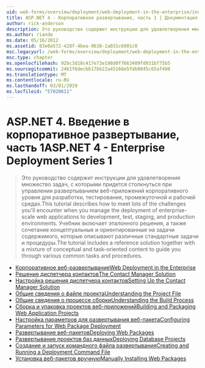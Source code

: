 ```yaml
---
uid: web-forms/overview/deployment/web-deployment-in-the-enterprise/index
title: ASP.NET 4 - Корпоративное развертывание, часть 1 | Документация Майкрософт
author: rick-anderson
description: Это руководство содержит инструкции для удовлетворения множество задач, с которыми придется столкнуться при управлении развертыванием веб-приложений корпоративного уровня для developmen...
ms.author: riande
ms.date: 05/16/2012
ms.assetid: 83e0a572-428f-4bea-9638-1a031c6901c0
msc.legacyurl: /web-forms/overview/deployment/web-deployment-in-the-enterprise
msc.type: chapter
ms.openlocfilehash: 92bc3d18c417e73e198d0f7663489fd931bf75b5
ms.sourcegitcommit: 24b1f6decbb17bb22a45166e5fdb0845c65af498
ms.translationtype: MT
ms.contentlocale: ru-RU
ms.lasthandoff: 03/01/2019
ms.locfileid: "57020611"
---
```

<a name="aspnet-4---enterprise-deployment-series-1"></a><span data-ttu-id="628fe-103">ASP.NET 4. Введение в корпоративное развертывание, часть 1</span><span class="sxs-lookup"><span data-stu-id="628fe-103">ASP.NET 4 - Enterprise Deployment Series 1</span></span>
====================
> <span data-ttu-id="628fe-104">Это руководство содержит инструкции для удовлетворения множество задач, с которыми придется столкнуться при управлении развертыванием веб-приложений корпоративного уровня для разработки, тестирования, промежуточной и рабочей средах.</span><span class="sxs-lookup"><span data-stu-id="628fe-104">This tutorial describes how to meet lots of the challenges you'll encounter when you manage the deployment of enterprise-scale web applications to development, test, staging, and production environments.</span></span> <span data-ttu-id="628fe-105">Учебник включает эталонного решения, а также сочетание концептуальные и ориентированные на задачи содержимого, которые описывают различные стандартные задачи и процедуры.</span><span class="sxs-lookup"><span data-stu-id="628fe-105">The tutorial includes a reference solution together with a mixture of conceptual and task-oriented content to guide you through various common tasks and procedures.</span></span>


- [<span data-ttu-id="628fe-106">Корпоративное веб-развертывание</span><span class="sxs-lookup"><span data-stu-id="628fe-106">Web Deployment in the Enterprise</span></span>](web-deployment-in-the-enterprise.md)
- [<span data-ttu-id="628fe-107">Решение диспетчера контактов</span><span class="sxs-lookup"><span data-stu-id="628fe-107">The Contact Manager Solution</span></span>](the-contact-manager-solution.md)
- [<span data-ttu-id="628fe-108">Настройка решения диспетчера контактов</span><span class="sxs-lookup"><span data-stu-id="628fe-108">Setting Up the Contact Manager Solution</span></span>](setting-up-the-contact-manager-solution.md)
- [<span data-ttu-id="628fe-109">Общие сведения о файле проекта</span><span class="sxs-lookup"><span data-stu-id="628fe-109">Understanding the Project File</span></span>](understanding-the-project-file.md)
- [<span data-ttu-id="628fe-110">Общие сведения о процессе сборки</span><span class="sxs-lookup"><span data-stu-id="628fe-110">Understanding the Build Process</span></span>](understanding-the-build-process.md)
- [<span data-ttu-id="628fe-111">Сборка и упаковка проектов веб-приложений</span><span class="sxs-lookup"><span data-stu-id="628fe-111">Building and Packaging Web Application Projects</span></span>](building-and-packaging-web-application-projects.md)
- [<span data-ttu-id="628fe-112">Настройка параметров для развертывания веб-пакета</span><span class="sxs-lookup"><span data-stu-id="628fe-112">Configuring Parameters for Web Package Deployment</span></span>](configuring-parameters-for-web-package-deployment.md)
- [<span data-ttu-id="628fe-113">Развертывание веб-пакетов</span><span class="sxs-lookup"><span data-stu-id="628fe-113">Deploying Web Packages</span></span>](deploying-web-packages.md)
- [<span data-ttu-id="628fe-114">Развертывание проектов баз данных</span><span class="sxs-lookup"><span data-stu-id="628fe-114">Deploying Database Projects</span></span>](deploying-database-projects.md)
- [<span data-ttu-id="628fe-115">Создание и запуск командного файла развертывания</span><span class="sxs-lookup"><span data-stu-id="628fe-115">Creating and Running a Deployment Command File</span></span>](creating-and-running-a-deployment-command-file.md)
- [<span data-ttu-id="628fe-116">Установка веб-пакетов вручную</span><span class="sxs-lookup"><span data-stu-id="628fe-116">Manually Installing Web Packages</span></span>](manually-installing-web-packages.md)
